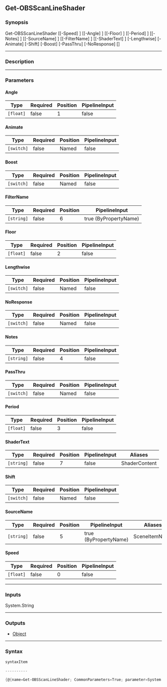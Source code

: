Get-OBSScanLineShader
---------------------

### Synopsis

Get-OBSScanLineShader [[-Speed] <float>] [[-Angle] <float>] [[-Floor] <float>] [[-Period] <float>] [[-Notes] <string>] [[-SourceName] <string>] [[-FilterName] <string>] [[-ShaderText] <string>] [-Lengthwise] [-Animate] [-Shift] [-Boost] [-PassThru] [-NoResponse] [<CommonParameters>]

---

### Description

---

### Parameters
#### **Angle**

|Type     |Required|Position|PipelineInput|
|---------|--------|--------|-------------|
|`[float]`|false   |1       |false        |

#### **Animate**

|Type      |Required|Position|PipelineInput|
|----------|--------|--------|-------------|
|`[switch]`|false   |Named   |false        |

#### **Boost**

|Type      |Required|Position|PipelineInput|
|----------|--------|--------|-------------|
|`[switch]`|false   |Named   |false        |

#### **FilterName**

|Type      |Required|Position|PipelineInput        |
|----------|--------|--------|---------------------|
|`[string]`|false   |6       |true (ByPropertyName)|

#### **Floor**

|Type     |Required|Position|PipelineInput|
|---------|--------|--------|-------------|
|`[float]`|false   |2       |false        |

#### **Lengthwise**

|Type      |Required|Position|PipelineInput|
|----------|--------|--------|-------------|
|`[switch]`|false   |Named   |false        |

#### **NoResponse**

|Type      |Required|Position|PipelineInput|
|----------|--------|--------|-------------|
|`[switch]`|false   |Named   |false        |

#### **Notes**

|Type      |Required|Position|PipelineInput|
|----------|--------|--------|-------------|
|`[string]`|false   |4       |false        |

#### **PassThru**

|Type      |Required|Position|PipelineInput|
|----------|--------|--------|-------------|
|`[switch]`|false   |Named   |false        |

#### **Period**

|Type     |Required|Position|PipelineInput|
|---------|--------|--------|-------------|
|`[float]`|false   |3       |false        |

#### **ShaderText**

|Type      |Required|Position|PipelineInput|Aliases      |
|----------|--------|--------|-------------|-------------|
|`[string]`|false   |7       |false        |ShaderContent|

#### **Shift**

|Type      |Required|Position|PipelineInput|
|----------|--------|--------|-------------|
|`[switch]`|false   |Named   |false        |

#### **SourceName**

|Type      |Required|Position|PipelineInput        |Aliases      |
|----------|--------|--------|---------------------|-------------|
|`[string]`|false   |5       |true (ByPropertyName)|SceneItemName|

#### **Speed**

|Type     |Required|Position|PipelineInput|
|---------|--------|--------|-------------|
|`[float]`|false   |0       |false        |

---

### Inputs
System.String

---

### Outputs
* [Object](https://learn.microsoft.com/en-us/dotnet/api/System.Object)

---

### Syntax
```PowerShell
syntaxItem
```
```PowerShell
----------
```
```PowerShell
{@{name=Get-OBSScanLineShader; CommonParameters=True; parameter=System.Object[]}}
```
